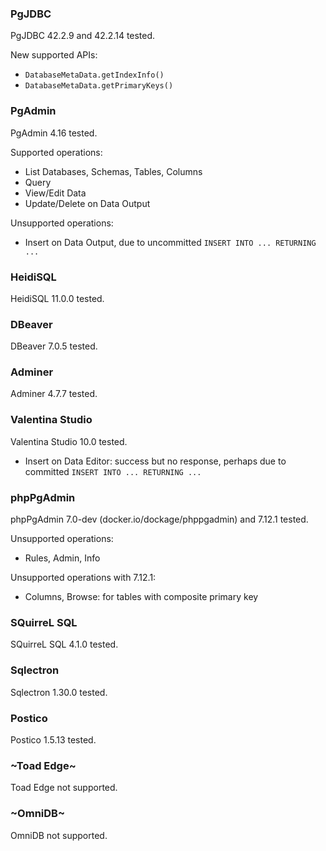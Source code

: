 ### PgJDBC

PgJDBC 42.2.9 and 42.2.14 tested.

New supported APIs:

- `DatabaseMetaData.getIndexInfo()`
- `DatabaseMetaData.getPrimaryKeys()`

### PgAdmin

PgAdmin 4.16 tested.

Supported operations:

- List Databases, Schemas, Tables, Columns
- Query
- View/Edit Data
- Update/Delete on Data Output

Unsupported operations:

- Insert on Data Output, due to uncommitted `INSERT INTO ... RETURNING ...`

### HeidiSQL

HeidiSQL 11.0.0 tested.

### DBeaver

DBeaver 7.0.5 tested.

### Adminer

Adminer 4.7.7 tested.

### Valentina Studio

Valentina Studio 10.0 tested.

- Insert on Data Editor: success but no response, perhaps due to committed `INSERT INTO ... RETURNING ...`

### phpPgAdmin

phpPgAdmin 7.0-dev (docker.io/dockage/phppgadmin) and 7.12.1 tested.

Unsupported operations:

- Rules, Admin, Info

Unsupported operations with 7.12.1:

- Columns, Browse: for tables with composite primary key

### SQuirreL SQL

SQuirreL SQL 4.1.0 tested.

### Sqlectron

Sqlectron 1.30.0 tested.

### Postico

Postico 1.5.13 tested.

### ~Toad Edge~

Toad Edge not supported.

### ~OmniDB~

OmniDB not supported.